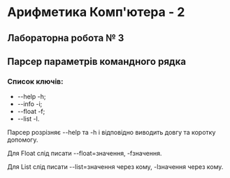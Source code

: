 # Арифметика Комп'ютера - 2
## Лабораторна робота № 3
## Парсер параметрів командного рядка 
### Список ключів:
  - --help -h;
  - --info -i;
  - --float -f;
  - --list -l.

Парсер розрізняє --help та -h і відповідно виводить довгу та коротку допомогу.

Для Float слід писати --float=значення, -fзначення.

Для List слід писати --list=значення через кому, -lзначення через кому.

